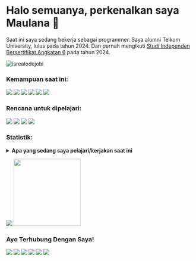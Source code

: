 # <strong>Halo semuanya, perkenalkan saya Maulana :wave:</strong>
Saat ini saya sedang bekerja sebagai programmer. Saya alumni Telkom University, lulus pada tahun 2024. Dan pernah mengikuti <a href="https://kampusmerdeka.kemdikbud.go.id/cert/f90e0a29532b2838d6888eae989192de2af9e88c19cf59">Studi Independen Bersertifikat Angkatan 6</a> pada tahun 2024.
<p align="left"> <img src="https://komarev.com/ghpvc/?username=lubismaulana&label=Profile%20views&color=0e75b6&style=flat" alt="isrealodejobi" />
</p>

### <strong>Kemampuan saat ini:</strong>
<p>
    <img src="https://img.shields.io/badge/Photoshop-Novice-blue?&logo=adobephotoshop" />
    <img src="https://img.shields.io/badge/Python-Novice-4584b6?&logo=python" />
    <img src="https://img.shields.io/badge/Bootstrap-Intermediate-563d7c?&logo=bootstrap" />
    <img src="https://img.shields.io/badge/JavaScript-Intermediate-f0db4f?&logo=javascript" />
    <img src="https://img.shields.io/badge/Go-Intermediate-29BEB0?&logo=go" />
    <img src="https://img.shields.io/badge/Laravel-Intermediate-F05340?&logo=laravel" />
</p>

### <strong>Rencana untuk dipelajari:</strong>
<p>
    <p>
    <img src="https://img.shields.io/badge/.Net-Rencana_Belajar-white?&logo=dotnet" />
    <img src="https://img.shields.io/badge/Spring_Boot-Rencana_Belajar-green?&logo=springboot" />
    <img src="https://img.shields.io/badge/Flutter-Rencana_Belajar-lightblue?&logo=flutter" />
    <img src="https://img.shields.io/badge/React-Sedang_Belajar-61DBFB?&logo=react" />
</p>

### <strong>Statistik</strong>:
<details>
 <summary><strong>Apa yang sedang saya pelajari/kerjakan saat ini</strong></summary>
    - 🔭 Saat ini saya sedang bekerja pada Full Stack Web Developer </br>
    - 🌱 Saat ini saya sedang tidak mempelajari apapun </br>
    - ⚡ Fakta menarik: saya suka bermain sudoku </br>
</details>

<p>
    <img src="https://github-readme-stats.vercel.app/api?username=lubismaulana&hide=contribs,prs&show_icons=true&hide_border=true&title_color=000" />
    <img src="https://github-readme-stats.vercel.app/api/top-langs/?username=lubismaulana&layout=compact" height=180 />
</p>
 
### <strong>Ayo Terhubung Dengan Saya!</strong>
<p>
    <a href="https://lubismaulana.github.io" target="blank"><img src="https://img.shields.io/badge/Website-lubismaulana.github.io-green?" /></a>
    <a href="mailto:maulanamlkib27@gmail.com" target="blank"><img src="https://img.shields.io/badge/Gmail-maulanamlkib27@gmail.com-BB001B?style=flat&logo=gmail" /></a>
    <a href="https://gitlab.com/LubisMaulana" target="blank"><img src="https://img.shields.io/badge/GitLab-LubisMaulana-fc6d26?logo=gitlab" /></a>
    <a href="https://www.linkedin.com/in/maulana-malik-ibrahim-lubis-2b6a61227/" target="blank"><img src="https://img.shields.io/badge/Linkedin-Maulana_Malik_Ibrahim_Lubis-007bb5?style=flat&logo=linkedin" /></a>
    <a href="https://www.instagram.com/maulanamalikiblbs/" target="blank"><img src="https://img.shields.io/badge/Instagram-@maulanamalikiblbs-E1306C?logo=instagram" /></a>
    <a href="https://wa.me/6282374399749" target="blank"><img src="https://img.shields.io/badge/WhatsApp-+62_823_7439_9749-25d366?logo=whatsapp" /></a>
</p>
